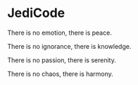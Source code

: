 # JediCode

There is no emotion, there is peace.

There is no ignorance, there is knowledge.

There is no passion, there is serenity.

There is no chaos, there is harmony.
